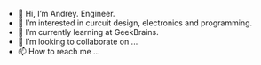 - 👋 Hi, I’m Andrey. Engineer.
- 👀 I’m interested in curcuit design, electronics and programming.
- 🌱 I’m currently learning at GeekBrains.
- 💞️ I’m looking to collaborate on ...
- 📫 How to reach me ...

<!---
abelov69/abelov69 is a ✨ special ✨ repository because its `README.md` (this file) appears on your GitHub profile.
You can click the Preview link to take a look at your changes.
--->
